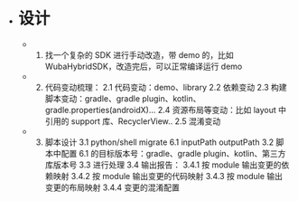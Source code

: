 - # 设计
	- 1. 找一个复杂的 SDK 进行手动改造，带 demo 的，比如 WubaHybridSDK，改造完后，可以正常编译运行 demo
	- 2. 代码变动梳理：
	    2.1 代码变动：demo、library
	    2.2 依赖变动
	    2.3 构建脚本变动：gradle、gradle plugin、kotlin、gradle.properties(androidX)...
	    2.4 资源布局等变动：比如 layout 中引用的 support 库、RecyclerView..
	    2.5 混淆变动
	- 3. 脚本设计
	    3.1 python/shell migrate 6.1 inputPath outputPath
	    3.2 脚本中配置 6.1 的目标版本号：gradle、gradle plugin、kotlin、第三方库版本号
	    3.3 进行处理
	    3.4 输出报告：
	        3.4.1 按 module 输出变更的依赖映射
	        3.4.2 按 module 输出变更的代码映射
	        3.4.3 按 module 输出变更的布局映射
	        3.4.4 变更的混淆配置